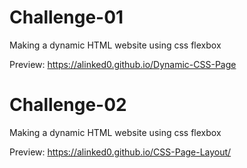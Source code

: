 # Challenge-01

Making a dynamic HTML website using css flexbox
    
Preview: https://alinked0.github.io/Dynamic-CSS-Page

# Challenge-02

Making a dynamic HTML website using css flexbox
    
Preview: https://alinked0.github.io/CSS-Page-Layout/
